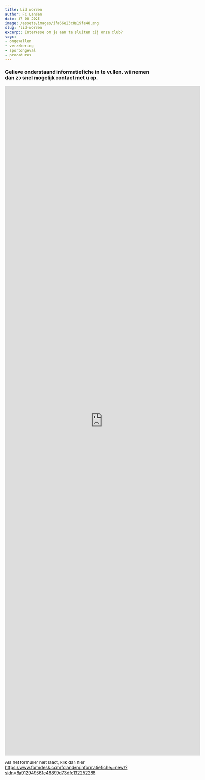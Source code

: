 ```yaml
---
title: Lid worden
author: FC Landen
date: 27-08-2025
image: /assets/images/ifa66e23c8e19fe48.png
slug: /lid-worden
excerpt: Interesse om je aan te sluiten bij onze club?
tags:
- ongevallen
- verzekering
- sportongeval
- procedures
---
```


### Gelieve onderstaand informatiefiche in te vullen, wij nemen dan zo snel mogelijk contact met u op.

<iframe src="https://www.formdesk.com/fclanden/informatiefiche" width="640" height="2200" frameborder="0" marginheight="0" marginwidth="0"> </iframe>

Als het formulier niet laadt, klik dan hier https://www.formdesk.com/fclanden/informatiefiche/~new/?sidn=8a912949361c48899d73dfc132252288

